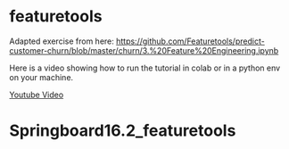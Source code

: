# featuretools
Adapted exercise from here: https://github.com/Featuretools/predict-customer-churn/blob/master/churn/3.%20Feature%20Engineering.ipynb

Here is a video showing how to run the tutorial in colab or in a python env on your machine.

[Youtube Video](https://youtu.be/EUhOAX-0Mw0)
# Springboard16.2_featuretools
